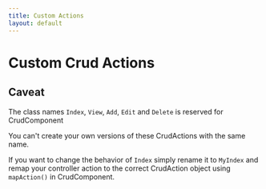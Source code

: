 ```yaml
---
title: Custom Actions
layout: default
---
```


# Custom Crud Actions

## Caveat

The class names `Index`, `View`, `Add`, `Edit` and `Delete` is reserved for CrudComponent

You can't create your own versions of these CrudActions with the same name.

If you want to change the behavior of `Index` simply rename it to `MyIndex` and remap your controller action to the correct CrudAction object using `mapAction()` in CrudComponent.
